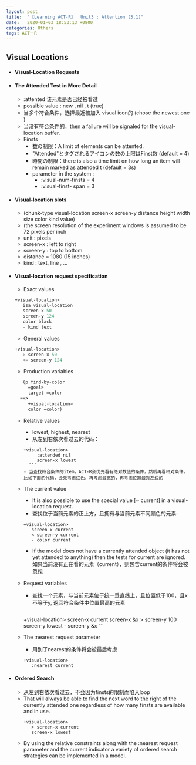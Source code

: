 ```yaml
---
layout: post
title:  "【Learning ACT-R】  Unit3 : Attention (3.1)"
date:   2020-01-03 18:53:13 +0800
categories: Others
tags: ACTーR
---
```

<!-- <img src="{{site.baseurl}}/assets/figs/post-01-03/pic1.jpeg" width="500px"> -->

## Visual Locations
- #### Visual-Location Requests
- #### The Attended Test in More Detail
    - :attented    该元素是否已经被看过
    - possible value :  new ,   nil  ,   t (true)
	- 当多个符合条件，选择最近被加入 visual icon的 (chose the newest one )
	- 当没有符合条件的，then a failure will be signaled for the visual-location buffer.
	- Finsts
		- 数の制限：A limit of elements can be attented.
		- "Attended"とタグされるアイコンの数の上限はFinst数 (default = 4)
		- 時間の制限：there is also a time limit on how long an item will remain marked as attended t  (default = 3s)
		- parameter in the system :
		    - :visual-num-finsts   = 4
		    - :visual-finst- span  = 3
- #### Visual-location slots
    -  (chunk-type visual-location screen-x screen-y distance height width size color kind value)
    -  (the screen resolution of the experiment windows is assumed to be 72 pixels per inch
    -  unit : pixels
    -  screen-x  :  left to right
    -  screen-y  :  top to bottom
    -  distance  = 1080   (15 inches)
    -  kind :  text, line , ...
- #### Visual-location request specification
    - Exact values
    ```lisp
    +visual-location>
       isa visual-location
       screen-x 50
       screen-y 124
       color black
       - kind text
    ```
    - General values
    ```lisp
    +visual-location>
  	   > screen-x 50
  	   <= screen-y 124
    ```
    - Production variables
    ```lisp
       (p find-by-color
  	     =goal>
         target =color
      ==>
         +visual-location>
         color =color)
    ```
    - Relative values
        - lowest, highest, nearest
        - 从左到右依次看过去的代码：
        ```
        +visual-location>    
  		     :attended nil
  		     screen-x lowest
    	  ```
        - 当查找符合条件的item，ACT-R会优先看有绝对数值的条件，然后再看相对条件，比如下面的代码，会先考虑红色，再考虑最宽的，再考虑位置最靠左边的
    - The current value
        - It is also possible to use the special value [~ current] in a visual-location request.
        - 查找位于当前元素的正上方，且拥有与当前元素不同颜色的元素:
        ```
        +visual-location>
           screen-x current
           < screen-y current
           - color current
        ```
    	 - If the model does not have a currently attended object (it has not yet attended to anything) then the tests for current are ignored. 如果当前没有正在看的元素（current），则包含current的条件将会被忽视
    - Request variables
        - 查找一个元素，与当前元素位于统一垂直线上，且位置低于100，且x不等于y,  返回符合条件中位置最高的元素
    	   ```
         +visual-location>
	 	 	      screen-x current
	 	 	      screen-x &x
    	      > screen-y 100
    	      screen-y lowest
    	      - screen-y &x
    	   ```

    - The :nearest request parameter
        - 用到了nearest的条件将会被最后考虑
        ```
        +visual-location>
           :nearest current
        ```

- #### Ordered Search
    - 从左到右依次看过去，不会因为finsts的限制而陷入loop
    - That will always be able to find the next word to the right of the currently attended one regardless of how many finsts are available and in use.
      ```
      +visual-location>
         > screen-x current
         screen-x lowest
    	```
    - By using the relative constraints along with the :nearest request parameter and the current indicator a variety of ordered search strategies can be implemented in a model.
